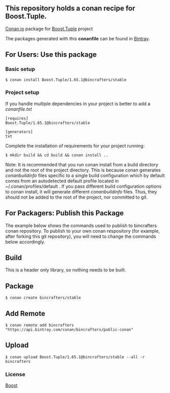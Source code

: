 ## This repository holds a conan recipe for Boost.Tuple.

[Conan.io](https://conan.io) package for [Boost.Tuple](https://github.com/Boostorg/Tuple) project

The packages generated with this **conanfile** can be found in [Bintray](https://bintray.com/bincrafters/public-conan/Boost.Tuple%3Abincrafters).

## For Users: Use this package

### Basic setup

    $ conan install Boost.Tuple/1.65.1@bincrafters/stable

### Project setup

If you handle multiple dependencies in your project is better to add a *conanfile.txt*

    [requires]
    Boost.Tuple/1.65.1@bincrafters/stable

    [generators]
    txt

Complete the installation of requirements for your project running:

    $ mkdir build && cd build && conan install ..
	
Note: It is recommended that you run conan install from a build directory and not the root of the project directory.  This is because conan generates *conanbuildinfo* files specific to a single build configuration which by default comes from an autodetected default profile located in ~/.conan/profiles/default .  If you pass different build configuration options to conan install, it will generate different *conanbuildinfo* files.  Thus, they should not be added to the root of the project, nor committed to git. 

## For Packagers: Publish this Package

The example below shows the commands used to publish to bincrafters conan repository. To publish to your own conan respository (for example, after forking this git repository), you will need to change the commands below accordingly. 

## Build  

This is a header only library, so nothing needs to be built.

## Package 

    $ conan create bincrafters/stable
	
## Add Remote

	$ conan remote add bincrafters "https://api.bintray.com/conan/bincrafters/public-conan"

## Upload

    $ conan upload Boost.Tuple/1.65.1@bincrafters/stable --all -r bincrafters

### License
[Boost](www.boost.org/LICENSE_1_0.txt)
